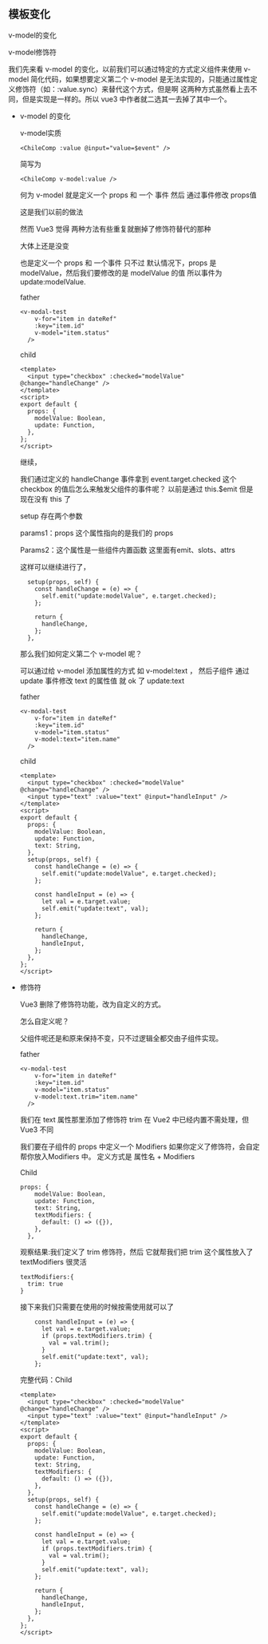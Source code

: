 ## 模板变化

v-model的变化

v-model修饰符

我们先来看 v-model 的变化，以前我们可以通过特定的方式定义组件来使用 v-model 简化代码，如果想要定义第二个 v-model 是无法实现的，只能通过属性定义修饰符（如：:value.sync）来替代这个方式，但是啊 这两种方式虽然看上去不同，但是实现是一样的。所以 vue3 中作者就二选其一去掉了其中一个。

+ v-model 的变化

  v-model实质

  ```
  <ChileComp :value @input="value=$event" />
  ```

  简写为

  ```
  <ChileComp v-model:value />
  ```

  何为 v-model 就是定义一个 props 和 一个 事件 然后 通过事件修改 props值

  这是我们以前的做法

  然而 Vue3 觉得 两种方法有些重复就删掉了修饰符替代的那种

  大体上还是没变

  也是定义一个 props 和 一个事件 只不过 默认情况下，props 是 modelValue，然后我们要修改的是 modelValue 的值 所以事件为 update:modelValue.

  father

  ```
  <v-modal-test
      v-for="item in dateRef"
      :key="item.id"
      v-model="item.status"
    />
  ```

  child

  ```
  <template>
    <input type="checkbox" :checked="modelValue" @change="handleChange" />
  </template>
  <script>
  export default {
    props: {
      modelValue: Boolean,
      update: Function,
    },
  };
  </script>
  ```

  继续，

  我们通过定义的 handleChange 事件拿到 event.target.checked 这个 checkbox 的值后怎么来触发父组件的事件呢？ 以前是通过 this.$emit  但是现在没有 this 了

  setup 存在两个参数

  params1：props 这个属性指向的是我们的 props

  Params2：这个属性是一些组件内置函数 这里面有emit、slots、attrs

  这样可以继续进行了，

  ```
    setup(props, self) {
      const handleChange = (e) => {
        self.emit("update:modelValue", e.target.checked);
      };
  
      return {
        handleChange,
      };
    },
  ```

  那么我们如何定义第二个 v-model 呢？

  可以通过给 v-model 添加属性的方式 如 v-model:text ， 然后子组件 通过 update 事件修改 text 的属性值 就 ok 了  update:text

  father

  ```
  <v-modal-test
      v-for="item in dateRef"
      :key="item.id"
      v-model="item.status"
      v-model:text="item.name"
    />
  ```

  child

  ```
  <template>
    <input type="checkbox" :checked="modelValue" @change="handleChange" />
    <input type="text" :value="text" @input="handleInput" />
  </template>
  <script>
  export default {
    props: {
      modelValue: Boolean,
      update: Function,
      text: String,
    },
    setup(props, self) {
      const handleChange = (e) => {
        self.emit("update:modelValue", e.target.checked);
      };
  
      const handleInput = (e) => {
        let val = e.target.value;
        self.emit("update:text", val);
      };
  
      return {
        handleChange,
        handleInput,
      };
    },
  };
  </script>
  ```

+ 修饰符

  Vue3 删除了修饰符功能，改为自定义的方式。

  怎么自定义呢？

  父组件呢还是和原来保持不变，只不过逻辑全都交由子组件实现。

  father

  ```
  <v-modal-test
      v-for="item in dateRef"
      :key="item.id"
      v-model="item.status"
      v-model:text.trim="item.name"
    />
  ```

  我们在 text 属性那里添加了修饰符 trim 在 Vue2 中已经内置不需处理，但 Vue3 不同

  我们要在子组件的 props 中定义一个 Modifiers 如果你定义了修饰符，会自定帮你放入Modifiers 中。 定义方式是 属性名 + Modifiers

  Child

  ```
  props: {
      modelValue: Boolean,
      update: Function,
      text: String,
      textModifiers: {
        default: () => ({}),
      },
    },
  ```

  观察结果:我们定义了 trim 修饰符，然后 它就帮我们把 trim 这个属性放入了 textModifiers 很灵活

  ```
  textModifiers:{
  	trim: true
  }
  ```

  接下来我们只需要在使用的时候按需使用就可以了

  ```
      const handleInput = (e) => {
        let val = e.target.value;
        if (props.textModifiers.trim) {
          val = val.trim();
        }
        self.emit("update:text", val);
      };
  ```

  完整代码：Child

  ```
  <template>
    <input type="checkbox" :checked="modelValue" @change="handleChange" />
    <input type="text" :value="text" @input="handleInput" />
  </template>
  <script>
  export default {
    props: {
      modelValue: Boolean,
      update: Function,
      text: String,
      textModifiers: {
        default: () => ({}),
      },
    },
    setup(props, self) {
      const handleChange = (e) => {
        self.emit("update:modelValue", e.target.checked);
      };
  
      const handleInput = (e) => {
        let val = e.target.value;
        if (props.textModifiers.trim) {
          val = val.trim();
        }
        self.emit("update:text", val);
      };
  
      return {
        handleChange,
        handleInput,
      };
    },
  };
  </script>
  ```

  
